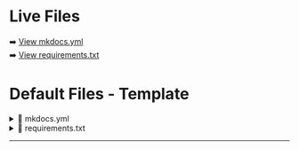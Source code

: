 # Live Files

➡️ [View mkdocs.yml](/mkdocs.yml)  
➡️ [View requirements.txt](/requirements.txt)


# Default Files - Template

<details><summary>📄 mkdocs.yml</summary>

> ⚠️ **Place this file at the root of your repo** — GitHub Actions expects it there by default.

```yaml
site_name: Auto Homelab Docs

# Folder to hydrate from (relative to repo root)
docs_dir: tmp

# Optional: where to output the built site
# site_dir: site  # default is 'site'

# Plugins to enable
plugins:
  - search
  - macros
  - mkdocs-copy  # optional: for relocating hydrated files

# Variables for substitution
extra:
  GH_USERNAME: anguy079
  FORK_NAME: lsio-docker-radarr
  REPO_ORIGIN: linuxserver/docker-radarr
  DELETE_AFTER_DAYS: 1  # used in cleanup logic
  TARGET_FOLDER: services/radarr
  WORKFLOW_FILE: hydrate.yml
  # WORKFLOW_FILE: sync-lsio-docker-radarr.yml  # not in template file

# Optional: theme settings
# theme:
#   name: material
#   palette:
#     primary: blue
#     accent: pink

# Optional: navigation structure
# nav:
#   - Home: index.md
#   - Forking Guide: github/template-forking.md
```

</details>

<details><summary>📄 requirements.txt</summary>

> ⚠️ **Place this file at the root of your repo** — GitHub Actions expects it there by default.

```txt
# Core MkDocs packages
mkdocs
mkdocs-material

# Plugin: Variable substitution
mkdocs-macros-plugin

# Plugin: Copy and relocate hydrated files
mkdocs-copy

# Optional: Generate files dynamically during build
# mkdocs-gen-files

# Optional: Theme extensions (icons, image handling)
# mkdocs-material[recommended,imaging]

# Optional: Markdown extensions (tables, footnotes, etc.)
# pymdown-extensions

# Optional: Syntax highlighting for code blocks
# pygments

# Optional: Spellcheck or linting tools
# mkdocs-spellcheck
```

</details>

---
